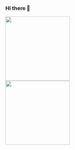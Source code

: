 ### Hi there 👋

<!--
**amauricoder/amauricoder** is a ✨ _special_ ✨ repository because its `README.md` (this file) appears on your GitHub profile.

Here are some ideas to get you started:

- 🔭 I’m currently working on ...
- 🌱 I’m currently learning ...
- 👯 I’m looking to collaborate on ...
- 🤔 I’m looking for help with ...
- 💬 Ask me about ...
- 📫 How to reach me: ...
- 😄 Pronouns: ...
- ⚡ Fun fact: ...
-->

<div id="header" align="left">
  <img src="https://giphy.com/gifs/computer-vintage-technology-WAInq2ktLbAuQ" width="200"/>
</div>
<div id="header-complement align="center">
  <img src="https://giphy.com/gifs/tirol-sport-mountains-7p0qZOxUe5cIM" width="200">
</div>
